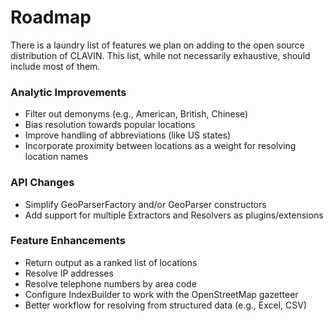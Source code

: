 # Roadmap

There is a laundry list of features we plan on adding to the open source distribution of CLAVIN. This list, while not necessarily exhaustive, should include most of them.

### Analytic Improvements
-  Filter out demonyms (e.g., American, British, Chinese)
-  Bias resolution towards popular locations
-  Improve handling of abbreviations (like US states)
-  Incorporate proximity between locations as a weight for resolving location names

### API Changes
-  Simplify GeoParserFactory and/or GeoParser constructors
-  Add support for multiple Extractors and Resolvers as plugins/extensions

### Feature Enhancements
-  Return output as a ranked list of locations
-  Resolve IP addresses
-  Resolve telephone numbers by area code
-  Configure IndexBuilder to work with the OpenStreetMap gazetteer
-  Better workflow for resolving from structured data (e.g., Excel, CSV)
